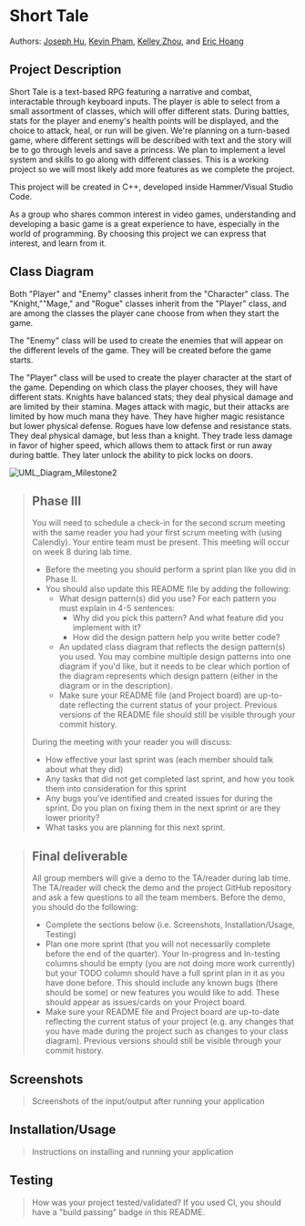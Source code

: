 # Short Tale
 
 Authors: [Joseph Hu](https://github.com/DooDooBard), [Kevin Pham](https://github.com/Kuvinn), [Kelley Zhou](https://github.com/kzhou034), and [Eric Hoang](https://github.com/Exeno2395)

## Project Description
 Short Tale is a text-based RPG featuring a narrative and combat, interactable through keyboard inputs. The player is able to select from a small assortment of classes, which will offer different stats. During battles, stats for the player and enemy's health points will be displayed, and the choice to attack, heal, or run will be given. We're planning on a turn-based game, where different settings will be described with text and the story will be to go through levels and save a princess. We plan to implement a level system and skills to go along with different classes. This is a working project so we will most likely add more features as we complete the project.
 
 This project will be created in C++, developed inside Hammer/Visual Studio Code.
 
 As a group who shares common interest in video games, understanding and developing a basic game is a great experience to have, especially in the world of programming. By choosing this project we can express that interest, and learn from it.

## Class Diagram
Both "Player" and "Enemy" classes inherit from the "Character" class. The "Knight,""Mage," and "Rogue" classes inherit from the "Player" class, and are among the classes the player cane choose from when they start the game. 

The "Enemy" class will be used to create the enemies that will appear on the different levels of the game. They will be created before the game starts.

The "Player" class will be used to create the player character at the start of the game. Depending on which class the player chooses, they will have different stats. Knights have balanced stats; they deal physical damage and are limited by their stamina. Mages attack with magic, but their attacks are limited by how much mana they have. They have higher magic resistance but lower physical defense. Rogues have low defense and resistance stats. They deal physical damage, but less than a knight. They trade less damage in favor of higher speed, which allows them to attack first or run away during battle. They later unlock the ability to pick locks on doors. 

![UML_Diagram_Milestone2](https://user-images.githubusercontent.com/77300057/166176810-64571e86-c6ec-4864-bb83-5ddf4875bb00.png)
 
 > ## Phase III
 > You will need to schedule a check-in for the second scrum meeting with the same reader you had your first scrum meeting with (using Calendly). Your entire team must be present. This meeting will occur on week 8 during lab time.
 > * Before the meeting you should perform a sprint plan like you did in Phase II.
 > * You should also update this README file by adding the following:
 >   * What design pattern(s) did you use? For each pattern you must explain in 4-5 sentences:
 >     * Why did you pick this pattern? And what feature did you implement with it?
 >     * How did the design pattern help you write better code?
 >   * An updated class diagram that reflects the design pattern(s) you used. You may combine multiple design patterns into one diagram if you'd like, but it needs to be clear which portion of the diagram represents which design pattern (either in the diagram or in the description).
 >   * Make sure your README file (and Project board) are up-to-date reflecting the current status of your project. Previous versions of the README file should still be visible through your commit history.
> 
> During the meeting with your reader you will discuss: 
 > * How effective your last sprint was (each member should talk about what they did)
 > * Any tasks that did not get completed last sprint, and how you took them into consideration for this sprint
 > * Any bugs you've identified and created issues for during the sprint. Do you plan on fixing them in the next sprint or are they lower priority?
 > * What tasks you are planning for this next sprint.

 
 > ## Final deliverable
 > All group members will give a demo to the TA/reader during lab time. The TA/reader will check the demo and the project GitHub repository and ask a few questions to all the team members. 
 > Before the demo, you should do the following:
 > * Complete the sections below (i.e. Screenshots, Installation/Usage, Testing)
 > * Plan one more sprint (that you will not necessarily complete before the end of the quarter). Your In-progress and In-testing columns should be empty (you are not doing more work currently) but your TODO column should have a full sprint plan in it as you have done before. This should include any known bugs (there should be some) or new features you would like to add. These should appear as issues/cards on your Project board.
 > * Make sure your README file and Project board are up-to-date reflecting the current status of your project (e.g. any changes that you have made during the project such as changes to your class diagram). Previous versions should still be visible through your commit history. 
 
 ## Screenshots
 > Screenshots of the input/output after running your application
 ## Installation/Usage
 > Instructions on installing and running your application
 ## Testing
 > How was your project tested/validated? If you used CI, you should have a "build passing" badge in this README.
 
